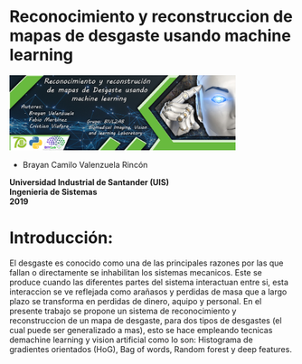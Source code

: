 # Reconocimiento y reconstruccion de mapas de desgaste usando machine learning


<img src="/Banner-Vision3.jpg" style="width:400px;">


- Brayan Camilo Valenzuela Rincón


**Universidad Industrial de Santander (UIS)**<br/>
**Ingenieria de Sistemas**<br/>
**2019**<br/>

# Introducción:

El desgaste es conocido como una de las principales razones por las que fallan o directamente se inhabilitan los sistemas mecanicos. Este se produce cuando las diferentes partes del sistema interactuan entre si, esta interaccion se ve reflejada como arañasos y perdidas de masa que a largo plazo se transforma en perdidas de dinero, aquipo y personal. En el presente trabajo se propone un sistema de reconocimiento y reconstruccion de un mapa de desgaste, para dos tipos de desgastes (el cual puede ser generalizado a mas), esto se hace empleando tecnicas demachine learning y vision artificial como lo son: Histograma de gradientes orientados (HoG), Bag of words, Random forest y deep features. 
